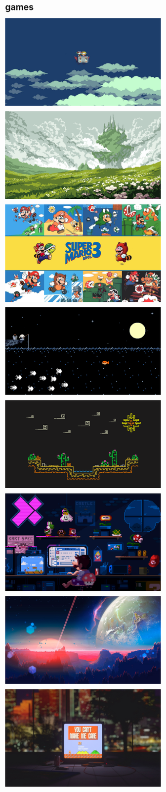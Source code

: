 # games

<a href="1920x1080-1138889-illustration-sky-cartoon-retro-games-cave-story-screenshot-computer-wallpaper-atmosphere-of-earth-ecosystem.jpg"><img alt="1920x1080-1138889-illustration-sky-cartoon-retro-games-cave-story-screenshot-computer-wallpaper-atmosphere-of-earth-ecosystem" src="1920x1080-1138889-illustration-sky-cartoon-retro-games-cave-story-screenshot-computer-wallpaper-atmosphere-of-earth-ecosystem.jpg"></a>

<a href="8045532.png"><img alt="8045532" src="8045532.png"></a>

<a href="20408323.jpg"><img alt="20408323" src="20408323.jpg"></a>

<a href="7rjtf3raovf31.png"><img alt="7rjtf3raovf31" src="7rjtf3raovf31.png"></a>

<a href="uf6quz5xeoj41.png"><img alt="uf6quz5xeoj41" src="uf6quz5xeoj41.png"></a>

<a href="mario-chilling-mp-1920x1200.jpg"><img alt="mario-chilling-mp-1920x1200" src="mario-chilling-mp-1920x1200.jpg"></a>

<a href="outer-space-4r-2560x1440.jpg"><img alt="outer-space-4r-2560x1440" src="outer-space-4r-2560x1440.jpg"></a>

<a href="super-mario-tv-vintage-artwork-4k-41-1920x1200.jpg"><img alt="super-mario-tv-vintage-artwork-4k-41-1920x1200" src="super-mario-tv-vintage-artwork-4k-41-1920x1200.jpg"></a>

